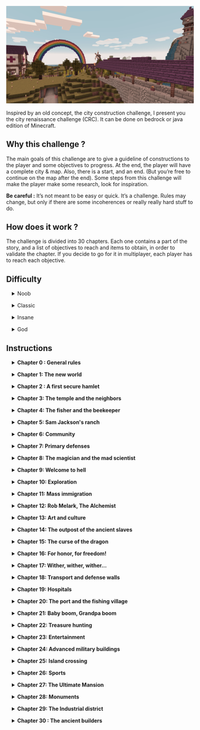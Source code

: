 ![header](headerimage.png?raw=true "Header")

Inspired by an old concept, the city construction challenge, I present you the city renaissance challenge (CRC). It can be done on bedrock or java edition of Minecraft.

## Why this challenge ?
  The main goals of this challenge are to give a guideline of constructions to the player and some objectives to progress. At the end, the player will have a complete city & map.
  Also, there is a start, and an end. (But you’re free to continue on the map after the end). Some steps from this challenge will make the player make some research, look for inspiration. 

  **Be careful :** It’s not meant to be easy or quick. It’s a challenge. Rules may change, but only if there are some incoherences or really really hard stuff to do. 

## How does it work ?
The challenge is divided into 30 chapters. Each one contains a part of the story, and a list of objectives to reach and items to obtain, in order to validate the chapter. If you decide to go for it in multiplayer, each player has to reach each objective.

## Difficulty

<details style="cursor:pointer; margin:15px;">
  <summary>Noob</summary>

  <ul>
    <li><strong>Difficulty of the game :</strong> Normal or Easy </li>
    <li><strong>Automatic regeneration :</strong>Yes</li>
    <li><strong>Number of lives :</strong> Unlimited</li>
    <li><strong>Keep inventory :</strong> Yes</li>
  </ul>
</details>
<details style="cursor:pointer; margin:15px;">
  <summary>Classic</summary>
  
  <ul>
    <li><strong>Difficulty of the game :</strong> Normal or Hard</li>
    <li><strong>Automatic regeneration :</strong>Yes</li>
    <li><strong>Number of lives :</strong> Unlimited</li>
    <li><strong>Keep inventory :</strong> No</li>
  </ul>
</details>
<details style="cursor:pointer; margin:15px;">
  <summary>Insane</summary>
  
  <ul>
    <li><strong>Difficulty of the game: </strong> Hard</li>
    <li><strong>Automatic regeneration: </strong> No</li>
    <li><strong>Number of lives: </strong> 10</li>
    <li><strong>Keep inventory: </strong> No</li>
    <li><strong>Additional rule: </strong> If you die, you can’t reuse your stuff</li>
  </ul>
</details>
<details style="cursor:pointer; margin:15px;">
  <summary>God</summary>
  
  <strong>Play on hardcore</strong>
</details>

## Instructions

<details style="cursor:pointer; margin:15px;">
  <summary><strong>Chapter 0 : General rules</strong></summary>
  <br/>
  <ul>  
    <li> Each building has to be linked to a main road / bridge (Even if it’s not said in each chapter, don’t forget to link previous chapter builds with new ones)</li>
    <li> Mines must be 3x3 area at least. You have to add a support each 12 blocs of the main gallery </li>
    <li> Don’t use cheats…</li>
    <li> Each building may have a sign with a name for the building. It should be easy for any visitor to know what a building purpose is.</li>
    <li> If you put chests or barrels in a building, let a little something inside.</li>
    <li> The inside of EVERY building must be decorated</li>
    <li> A bonus would be to create a book or a building to history dates of the chapters validations</li>
    <li> If you find structures (villages, dungeons…) you can loot (or fishing treasures), but if you have in your chapter any restriction about one of the loot (Like a tool), you can’t use it. Exception : Bucket, shears, fishing rods</li>
    <li> If you find and want to make a farm in a dungeon, you have to create an access from the surface, a building and a road to it.</li>
    <li> You absolutely can build any type of farm, automatic farm, as far as you respect the restriction about the stuff</li>
    <li> You can build following the style you want, but respect the restriction about the stuff</li>
    <li> You may use the stuff in your treasure chests, but keep in mind that to validate a chapter, you have to have the requested amount of each item at the end of the chapter.</li>
    <li> Take your time on each chapter, the goal isn’t to reach the next one fast, but to build nice things. Take time to make some terraforming, to gather resources…</li>
    <li> If you want to make the challenge on the same seed that I did : -904484070915446515 on java edition. </li>
    <li> You are allowed to sleep only in beds from your houses. You can build yourself as much houses as you wish.</li>
    <li> You can’t go to over dimensions until it’s said in the story and the objectives.</li>
    <li> You can’t create an afk fishing farm, that’ll ruin the challenge.</li>
  </ul>
</details>

<details style="cursor:pointer; margin:15px;">
    <summary><strong>Chapter 1: The new world</strong></summary>

    <br />
    <blockquote>
        A thousand years ago, following the massive invasion of creepers, the creation of a hundred withers and the invocation of several dragons, the surviving builders from this world have decided to use cryopreservation to keep them safe
        for a millenium. They did this because of the fact that they had absolutely no plans for a building to conduct such a battle, despite the warnings of the population. You were still in training to be a builder, but you witnessed the
        last battle of this time, lost by humans to monsters.
        <br />
        <br />
        <em>You wake up.</em>
        <br />
        <br />
        Your eyes are wide open, you see nature, water, animals. The area looks calm, but you know you are not completely safe. Now that you’re here, you know that you have a very special mission. The reconstruction of the city. You don’t
        want to reproduce the error of the other ancient builders. But no city was made in one day. You are alone, and not equipped. You will have to start somewhere …
    </blockquote>

    <h3>Objectives</h3>

    <ul>
        <li>Start by making some wooden tools and a weapon.</li>
        <li>Create a base camp, made up of one or more huts, a campfire and a small field of wheat to provide for you needs (You’d better settle near a river)</li>
        <li>Create some enclosures for the animals, find at least 2 cows and 2 sheeps.</li>
        <li>Don’t forget to put a sign somewhere to name this camp. It may become a place to come for tourists in the future !</li>
        <li>Make a fishing rod and a full leather armor</li>
        <li>Have at least 15 levels of experience</li>
        <li>
            Treasure chests must contains:
            <ul>
                <li>3 strings / 4 bones / 12 rotten flesh / 3 gunpowder</li>
                <li>12 breads / 24 cooked fish</li>
                <li>32 logs of any wood</li>
                <li>64 blocks of cobblestone</li>
                <li>32 coals</li>
                <li>64 torches</li>
                <li>64 blocks of dirt</li>
            </ul>
        </li>
        <li><strong>Quest:</strong> Fish until you get a saddle or kill a wandering trader to have 2 leads</li>
        <li><strong>You can use only wooden tools.</strong> </li>
        <li><strong>You can’t use furnaces / smokers / Blast furnaces</strong> </li>
        <li><strong>You can’t replant trees</strong> </li>
        <li><strong>You have to play with a render distance of 4 (To simulate your eyes strain after the cryopreservation).</strong> </li>
    </ul>
</details>

<details style="cursor:pointer; margin:15px;">
    <summary><strong>Chapter 2 : A first secure hamlet</strong></summary>

    <br />
    <blockquote>
        You are now well settled in your camp.Your first few nights were a bit difficult though, as it is not very secure. It is time to think about building a bigger and more comfortable house, making you feel safer. You go to the
        surrounding area to find a place that would suit, when you see in the distance, a group of several settlers. It looks like there are 4, but maybe there are more of them. They come on a cart with horses.
        <br /><br />
        You ask them what happened after the battle 1000 years ago. Obviously, these people weren't there, but the story has spread from generation to generation since. The few survivors of this world are those who have managed to hide in
        caves, in reinforced constructions. No one really knows how many survived. According to rumors, the monsters are scattered all over the world.
        <br /><br />
        After this discussion and after discovering that you are part of the ancient people, they decide to settle in this area with you, and you have the task of creating the first hamlet of the new city.
    </blockquote>

    <h3>Objectives</h3>

    <ul>
        <li>You can now use regular render distance</li>
        <li>Make a furnace and a smoker, you can now use them</li>
        <li>Make stone tools and a sword. Create a bow.</li>
        <li>Build at least 4 houses (minimum 5 by 5). Each one should have a bed to sleep, a working station and decorations. Add a little garden on all of them.</li>
        <li>Build your own house, with at least 3 rooms. A bedroom, a storage room and a life room. A garden is also mandatory to validate your house. <strong>NB:</strong> You can put your first house in the Hamlet, or not, you decide.</li>
        <li>
            As the settlers came with a cart and two horses, you need to build the cart near the Hamlet. Then, build a small stable for the two horses. Find two horses using the leads or the saddle from the previous chapter to get them in.
        </li>
        <li>Add a well, near the hamlet, to provide water to them.</li>
        <li>You need at least 10 cows and 10 sheeps at the end of the chapter</li>
        <li>Have a full leather armor</li>
        <li>Have at least 20 levels of experience</li>
        <li>
            Treasure chests must contains:
            <ul>
                <li>12 strings / 12 bones / 24 rotten flesh / 10 gunpowder</li>
                <li>24 breads / 32 cooked fish</li>
                <li>64 logs of any wood / 64 coals / 2 stacks of cobblestone / 1 stack of glass</li>
            </ul>
        </li>

        <li><strong>Quest:</strong> Fish until you get a tripwire hook and use it as a decoration</li>
        <li><strong>You can use only stone tools. You can cook and use iron except for tools and weapons</strong> </li>
        <li><strong>You can’t replant trees</strong> </li>
    </ul>
</details>

<details style="cursor:pointer; margin:15px;">
    <summary><strong>Chapter 3: The temple and the neighbors</strong></summary>

    <br />
    <blockquote>
        After the installation, your new inhabitants let other people met on their way knowing that they had finally found a place to settle in, thanks to the return of a builder from the old days. This is how 4 new residents are about to
        arrive. You have a choice, enlarge the existing hamlet, or create their own hamlet. Whatever is your choice, you know they will need access to water and food.
        <br /><br />
        When they arrive, you also question them about the situation of the current world from their point of view. According to them, no similar attack has taken place in 1000 years. However, sometimes camps are completely destroyed
        without anyone having an explanation. They also explain to you that an old-time prison was spared and that the survivors of this prison, after escaping, created different tribes which are scattered all over the world.
        <br /><br />
        On the other hand, these new inhabitants would like sugar. They haven't had a chance to have it for 10 years, and you directly thought you could provide them some. Now that you and the new inhabitants have settled in, you realize
        that it becomes necessary to think about creating a temple, or a place of worship, in order to maintain the morale and the beliefs of the population. You also want to have a place to be able to see more far away.
    </blockquote>

    <h3>Objectives</h3>

    <ul>
        <li>
            Build 4 new houses with a minimum dimension of 5x5 blocks, all connected to the main road and especially to the other houses. If you decide to create a new hamlet, add a well. One of them wants to have a dog in their garden.
        </li>
        <li>A place of worship / temple for your population, with a minimum dimension of 7 x 13 blocks. It must be at least fifty blocks away from any house.</li>
        <li>Build a greenhouse of the size of your choice to plant sugar cane.</li>
        <li>Create an extension on your house in order to add a workstation room with all the workstations.</li>
        <li>Build a simple outpost somewhere.</li>
        <li>Have a full colored leather armor</li>
        <li>Have at least 25 levels of experience</li>
        <li>
            Treasure chests must contains:
            <ul>
                <li>24 strings / 24 bones / 32 rotten flesh / 24 gunpowder / 1 ender pearl</li>
                <li>16 cooked mutton / 16 cooked beef / 24 ink sacs</li>
                <li>64 logs of two types of wood / 128 coals / 6 stacks of cobblestone / 2 stack of glass / 1 stack of brick / 1 stack of concrete of any color / 32 irons ingots</li>
                <li>4 stack of sugarcane / 1 stack of sugar / 32 apples</li>
            </ul>
        </li>

        <li><strong>Quest:</strong> Fish a name tag (If you find it elsewhere it’s ok, but won’t fit the story).</li>
        <li><strong>You can use only stone tools. You can cook and use iron except for tools and weapons</strong></li>
        <li><strong>You can’t replant trees</strong></li>
    </ul>
</details>

<details style="cursor:pointer; margin:15px;">
    <summary><strong>Chapter 4: The fisher and the beekeeper</strong></summary>

    <br />
    <blockquote>
        Your exploits as a fisherman have been heard, the fishing of this name tag has attracted two new inhabitants. One is a fisherman named Elliot Patterson. The other one is a beekeeper named Lola Beem. Both of them want to settle in
        your village. You decide to find a location that would suit Elliot, close to a river or a lake, and make some plan for a beekeeping house for Lola.
        <br /><br />
        However, these new arrivals make you worried. If these nice people could have heard of your exploits, perhaps one of these malicious tribes of which the previous settlers have spoken to you, could come at any time ... It may be time
        to equip yourself accordingly.
        <br /><br />
        The growing population also leads you to think that we will have to think bigger in terms of agricultural production and construction. You will also start to need technology, different raw materials. It's time to go mine ...
    </blockquote>

    <h3>Objectives</h3>

    <ul>
        <li>Create an L-shaped house for the fisherman near a river or lake. Don't forget to create a small dock and provide him with a boat in the water so that he can go fishing.</li>
        <li>Create a beekeeping building and bring bees in it. Then, build a house for Lola the beekeeper.</li>
        <li>Place your colored leather armor in 4 item frames, in your home. Then, switch to a full iron armor</li>
        <li>
            Create a mine that goes to layer 11, either in a mountain or from a building. On the surface, a minecart reception station, and a storage area. The way down to the mine must consist of at least a staircase and rails allowing a
            minecart to bring back stuff from the mine.
        </li>
        <li>Create a second simple outpost, at least 100 blocks away from the other one.</li>
        <li>Have at least 20 cows, 20 sheep, 20 chickens</li>
        <li>Having adopted and named a dog with the name tag from the previous chapter.</li>
        <li>
            Treasure chests must contains:
            <ul>
                <li>32 strings / 32 bones / 32 gunpowder / 4 ender pearls</li>
                <li>2 stacks of logs from two types of wood / 12 stacks of cobblestone / 2 stack of brick / 2 stack of concrete of any color / 1 diamond</li>
                <li>128 irons ingots / 32 gold ingot, 2 redstone stacks</li>
                <li>At least 6 bees, 16 honey bottles / 6 honey blocks / 16 honeycombs / 16 beehives / 4 honeycomb blocks</li>
                <li>64 raw fish</li>
                <li>12 hay bales</li>
            </ul>
        </li>
        <li><strong>Quest:</strong> Find pumpkins or pumpkins seeds.</li>
        <li><strong>Iron tools only. If you find diamonds, you can mine them, but not use them.</strong></li>
        <li><strong>You can’t replant trees</strong></li>
    </ul>
</details>

<details style="cursor:pointer; margin:15px;">
    <summary><strong>Chapter 5: Sam Jackson's ranch</strong></summary>

    <br />
    <blockquote>
        After so much effort, you are a little richer! It really feels good! Going up from the mines, while you are sorting your stuff, you see in the distance a cart coming towards your village. This is Sam Jackson, an isolated farmer, having heard of this emerging city, and the return of a builder from the old days. At first, he seems a little aggressive towards you. He asks you what made you come back after 1000 years, and you explain to him that it is not your choice, that all you want is to build a new world. 
        <br /><br />
        Sam seems to calm down, he explains to you that since the departure of the builders and their knowledge, the world has not really experienced expansion and a secure area against monsters. You then tell him your version of the last battle, and what you learned and are ready to do today to protect everyone. You also explain to him that you would never have left, leaving other people behind, but that you had
        been forced. He explains that he is part of a farming family, and that they would like to settle in your village, on a ranch. That way, they can offer various products to the community. 
        <br /><br />
        He seems honest, you decide to help him build this ranch.
    </blockquote>

    <h3>Objectives</h3>

    <ul>
        <li>Name your first diamond with an anvil and store it in a safe place.</li>
        <li>Make a diamond pickaxe</li>
        <li>A ranch at least 100 blocks away from the rest of the village, clotured (you decide the style of the fence). The ranch area should be at least 40 blocks by 25 blocks.</li>
        <li>
            It must contains :
            <ul>
                <li>Entry into the fence</li>
                <li>A barn, storage silos, the farmer's house with at least 2 bedrooms (for Sam, his wife and their children)</li>
                <li>You should have an easy way to breed cows, sheep and chickens on the ranch to ensure maximum loot is obtained.</li>
                <li>Around the ranch area, cultivated wheat lands, some scarecrows, a windmill</li>
                <li>The farmer's cart, near or inside the ranch area, and also the horse.</li>
                <li>He also wants two dogs in his ranch</li>
            </ul>
        </li>
        <li>
            Treasure chests must contains:
            <ul>
                <li>6 ender pearls</li>
                <li>4 obsidians</li>
                <li>3 stacks of logs from two types of wood / 3 stack of brick /</li>
                <li>4 stacks of irons ingots / 64 gold ingot, 3 redstone stacks / 12 diamonds</li>
                <li>32 hay bales / 32 cooked chickens / 32 feathers / 64 eggs</li>
            </ul>
        </li>
        <li><strong>Quest:</strong> Bring back 2 turtles to the village</li>
        <li><strong>Iron armor and tools only (except for the pickaxe that can be diamond).</strong></li>
        <li><strong>You can’t replant trees</strong></li>
    </ul>
</details>

<details style="cursor:pointer; margin:15px;">
    <summary><strong>Chapter 6: Community</strong></summary>

    <br />
    <blockquote>
        Now that Sam Jackson and his family are settled, you look at the population of your village. You realize that it’s growing fast. Already more than 10 inhabitants have joined your adventure. Moreover (news spreads quickly), new
        settlers have sent you a message, asking you to create 2 new luxury homes for them. You realize that you have proclaimed yourself the village leader. There is no way for you to build a community of this kind, where leaders are
        auto-proclaimed. This was the case when the old builders were leading the world, but it was not a good thing. 
        <br /><br />
        In addition, the village needs to have a way to vote for the integration of new settlers, because the decision cannot be
        left to you alone. It becomes necessary to create some buildings and services for your village. 
        <br /><br />
        Also, looking at all the projects that are coming, you think it is time for you to upgrade your tools one more time !
    </blockquote>

    <h3>Objectives</h3>

    <ul>
        <li>Create two luxury houses, with a minimum size of 15 x 11 (You choose the final shape of the house)</li>
        <li>Build multiple community buildings that will create the town center:</li>
        <li>A town hall, with a mayor's office, a voting area and a room to display a wall with the map of your complete city. Think big for this wall because it will need to fit all your village maps at the end</li>
        <li>A tavern that should contain a bar and some tables and chairs. You can also add a jukebox for the ambience.</li>
        <li>A bank with a strongbox.</li>
        <li>A structure of your choice (for example a marketplace)</li>
        <li>A fountain</li>
        <li>Create a place to have turtles. Maybe a green park, a closed pond.</li>
        <li>
            Treasure chests must contains:
            <ul>
                <li>8 ender pearls / 64 gunpowders</li>
                <li>4 stacks of logs from two types of wood</li>
                <li>32 iron blocks / 12 gold blocks, 4 redstone stacks / 16 diamonds</li>
                <li>A full diamond tool and a sword, in your chest (In addition to those you have on yourself)</li>
                <li>64 hay bales / 64 cooked chickens / 64 feathers / 16 cakes / 64 Steak</li>
                <li>12 obsidians</li>
            </ul>
        </li>
        <li><strong>Quest:</strong> Kill a phantom and get a membrane</li>
        <li><strong>Iron armor and tools only (except for the pickaxe that can be diamond).</strong></li>
        <li><strong>Enchantments level 1 maximum</strong></li>
        <li><strong>You can’t replant trees</strong></li>
    </ul>
</details>

<details style="cursor:pointer; margin:15px;">
    <summary><strong>Chapter 7: Primary defenses</strong></summary>

    <br />
    <blockquote>
        The town hall and its polling station are now built. You have decided not to run for mayor. Sam Jackson is elected mayor of the city. However, he appoints you as head of the armies and architect of the city.  
        <br /><br />
        The village has grown
        up. So large that he certainly begins to get jealous among primitive tribes and other malicious tribes. The population and the mayor inform you of their concerns about their safety in case of potential enemy invasions. You need to
        create some defenses. 
        <br /><br />
         Luckily, a few new settlers arrive. It is a man and two womens rather robust. They would make good military recruits. However, the man tells you that he’s a woodcutter, not an army guy while the two girls seem
        to agree to be in the army. After consulting the new mayor, you decide to take on this new challenge, without forgetting also to plan the construction of new houses for these new people.
    </blockquote>

    <h3>Objectives</h3>

    <ul>
        <li>Equip yourself with a shield tinted with a pillager banner</li>
        <li>Build 3 new houses for the new settlers. You need to make at least two of them with two floors.</li>
        <li>Build two watchtowers, with a dimension of at least 3 by 3, with the flag of your choice on top of each tower. Be careful, the color pattern of the flag is important because it will be your city flag / colors.</li>
        <li>A forest hut, a controlled and optimized forest for wood harvesting, at least 50 block away from any other building</li>
        <li>A forge in the town center</li>
        <li>A tinted shield shop that send at least 3 types of shields</li>
        <li>A military camp with some tents and a control post. You should also add some armor stands for training.</li>
        <li>
            Treasure chests must contains:
            <ul>
                <li>8 stacks of logs from two types of wood</li>
                <li>64 iron blocks / 18 gold blocks, 5 redstone stacks / 24 diamonds / 32 lapis lazuli</li>
                <li>A full diamond tool and a sword, in your chest (In addition to those you have on yourself)</li>
                <li>64 hay bales / 64 cooked chickens / 64 feathers / 16 cakes / 64 Steak</li>
                <li>24 obsidians</li>
            </ul>
        </li>
        <li><strong>Quest:</strong> Get a nautilus shell</li>
        <li><strong>Iron armor and tools only (except for the pickaxe that can be diamond).</strong></li>
        <li><strong>Enchantments level 1 maximum</strong></li>
    </ul>
</details>

<details style="cursor:pointer; margin:15px;">
    <summary><strong>Chapter 8: The magician and the mad scientist</strong></summary>

    <br />
    <blockquote>
        After a few days of tranquility in your village, while you are resting in your house, you hear a huge explosion in the distance. Then a second. Looking out the window, you see the residents panicking, not knowing what's going on.
        You wear your best armor and decide to go see what is happening. 
        <br /><br />
         When you get there, you come face to face with two strange people. A man and a woman. One claims to be the supreme mage named Liv Jones, the other claims to be a
        scientist and his name is John Yumi. You’re still pissed off by the fear the noise has caused and ask them to explain it.  
        <br /><br />
        It appears that the explosion was a side effect of a half-magic half-scientific technology intended to find
        the village, in order to settle there. Obviously each blames the other for the explosions. But, they seem honest and you become to like them.  
        <br /><br />
        After a general vote of the villagers, you decide to trust them and help them settle.
    </blockquote>

    <h3>Objectives</h3>

    <ul>
        <li>Create a wizard tower, with at least 2 pieces.</li>
        <li>Find the nearest snowy mountain and build the magic academy there, which must include at least</li>
        <li>1 room for dueling training</li>
        <li>1 hall</li>
        <li>1 classroom</li>
        <li>Create an enchantment table that can enchant maximum level, The enchantment table must be modular to be able to enchant different levels, as you are limited to level 1 for now.</li>
        <li>Enchant your stuff to level 1 only.</li>
        <li>Create the laboratory for the scientist with at least a room for experimentation, a secured room in case he creates a monster.</li>
        <li>
            Treasure chests must contains:
            <ul>
                <li>100 iron blocks /16 gold blocks, 6 redstone stacks / 24 diamonds / 64 lapis lazuli</li>
                <li>A full enchanted diamond tools and a sword, in your chest (In addition to those you have on yourself)</li>
                <li>16 bookshelves</li>
                <li>10 golden apples</li>
                <li>36 obsidians</li>
            </ul>
        </li>
        <li><strong>Quest:</strong> Find an donkey, tame and name him</li>
        <li><strong>Iron armor and tools only (except for the pickaxe that can be diamond).</strong></li>
        <li><strong>Enchantments level 1 maximum</strong></li>
    </ul>
</details>

<details style="cursor:pointer; margin:15px;">
    <summary><strong>Chapter 9: Welcome to hell</strong></summary>

    <br />
    <blockquote>
        Newcomers settle. After her move in, The magician and you have a discussion at the tavern. Like you did with other settlers, you ask her for her version of the story. She says that according to her family’s legends, some magicians
        went to another dimension to escape the monsters in this world. They then came back to hide in caves on top of the mountains, where monsters come more rarely.  
        <br /><br />
        She tells you that the reason her and the scientist are staying is
        because they have heard you were different from the ancient builders. You seem to care about all the population and not just yourself.  
        <br /><br />
        When you ask here about the dimension, she gives you a book about hell. According to this ancient
        legend, it would be possible to create a door to go there, and certain objects being there seem to have a rather important value, as much for you, as for your inhabitants. In addition, it seems that an interesting mineral is found
        only in this dimension, it is called netherite. When you think of the many projects that await you, it seems interesting to find this new mineral, which will certainly help you improve your tools in the future.  
        <br /><br />
        It only takes a few
        minutes to decide… This is the next step on your journey !
    </blockquote>

    <h3>Objectives</h3>

    <ul>
        <li>You can switch your armor and tools to diamond.</li>
        <li>Create a building or room in an existing building to make your nether nether.</li>
        <li>
            Explore the nether:
            <ul>
                <li>Find a fortress</li>
                <li>Find at least 20 ancient debris in the nether</li>
                <li>Find all the nether biomes.</li>
                <li>32 nether warts, 1 soulsand stack, 12 blaze sticks, 3 ghast tears</li>
                <li>A lodestone</li>
                <li>Bring back at least 32 blocks of each nylium, and at least one stack of each new wood.</li>
            </ul>
        </li>
        <li>On your return to the normal world, create 3 enderchest, one in the town hall, one in your home and the third in the place of your choice.</li>
        <li>Create your hub at your portal, in nether. Choose a theme, and make sure you have a secure arrival area in the nether, which prevents piglins from crossing the portal.</li>
        <li>
            Treasure chests must contains:
            <ul>
                <li>9 diamond blocks / 64 gold blocks / 128 iron blocks / 48 obsidians</li>
                <li>6 turtle shells / 32 honey blocks</li>
            </ul>
        </li>
        <li>A full enchanted (level 2) diamond tools, sword, armor and bow, in your chest (In addition to those you have on yourself)</li>
        <li><strong>Quest:</strong> loot 3 or more wither skeleton heads</li>
        <li><strong>Enchantments level 2 maximum / Only diamond tools and armor</strong></li>
    </ul>
</details>

<details style="cursor:pointer; margin:15px;">
    <summary><strong>Chapter 10: Exploration</strong></summary>

    <br />
    <blockquote>
        You are back from hell, and after this morbid spectacle, you want to see the world of the living. You need air and landscapes.  
        <br /><br />
        You warn the inhabitants of the village that you are going on a vacation for a while. Some of them, after
        reading a few books on the resources of old times, put some requests back to you. You're looking through your chests, but you're unlikely to have all of their requests ... You may have to make some detours.  
        <br /><br />
        So you decide to prepare
        to go on a resource trip. It will be nice and refreshing for you. It would be better to write down your coordinates details so that you can easily locate yourself. A compass will also be useful.  
        <br /><br />
        This trip will certainly make you
        meet some new friends …
    </blockquote>

    <h3>Objectives</h3>

    <ul>
        <li>Put a lodestone in the town center and link a compass to the lodestone</li>
        <li>Have silk touch on a tool</li>
        <li>Name book and quill <em>“XYZ”</em>.</li>
        <li>Find the following list of biomes and put the coordinates in the book: Swamp, Jungle, Black Forest, Frozen Ocean, Mesa, Desert, Savannah (Bonus: Mushroom Island). Create a portal in each of this biomes</li>
        <li>
            Find at least one NPC village, a desert temple, an underwater monument, and a wreck. Note the coordinates in the XYZ book (Do not enter the underwater monument) Create a nether portal near the NPC and the underwater monument.
        </li>
        <li>Find an abandoned mineshaft and secure a spider spawner. Note his contact details in the XYZ book</li>
        <li>Bring back cactus, cocoa beans, slimes balls (64), acacia, jungle, black oak and spruce saplings, 12 brown and red mushrooms / mushroom blocks, 12 vines</li>
        <li>Two cats and two parrots</li>
        <li>Bring back a heart from the sea, melons, beetroots. Carrots and potatoes seeds.</li>
        <li>Update the different maps of the area located at the town hall.</li>
        <li>Create a house dedicated to the color green.</li>
        <li>
            Treasure chests must contains:
            <ul>
                <li>10 diamond blocks / 150 iron blocks / 64 obsidians</li>
                <li>24 golden apples / 128 steak / 128 cooked chicken / 128 feathers / 128 leathers.</li>
                <li>128 honey bottles / 64 honey blocks</li>
                <li>A full enchanted (level 2) diamond tools, sword, armor and bow, in your chest (In addition to those you have on yourself)</li>
            </ul>
        </li>
        <li><strong>Quest:</strong> Loot 8 more nautilus shells by killing drowned on your trip</li>
        <li><strong>Enchantments level 3 / Only diamond tools and armor</strong></li>
    </ul>
</details>

<details style="cursor:pointer; margin:15px;">
    <summary><strong>Chapter 11: Mass immigration</strong></summary>

    <br />
    <blockquote>
        You are back in your village, with your new treasures. You decide to make some sorting in your chests, when you see a group of settlers in the distance. These are the different people you met and invited on your trip. Each one of
        them has to meet the city council before he is accepted. 
        <br /><br />
        Seeing all these new residents, you feel full of motivation to welcome them as it should. They will need homes, and workplaces. And so much the better, because your population
        has needs! As you see, you will certainly need to expand the town center, create some more houses and have some more work and farm builds.  
        <br /><br />
        Somehow, in your happiness, there is a little bit of fear. You start to like all these
        people. You had some good times with Sam, Liv, Jack, Elliot, Lola.. What if something wrong happens ?
    </blockquote>

    <h3>Objectives</h3>

    <ul>
        <li>Have a level 4 enchantment on each piece of your armor, weapons and tools.</li>
        <li>Have a room, a building or a cave or (whatever you like) to organize your stuff.</li>
        <li>
            Create 9 new houses with:
            <ul>
                <li>At least one new hamlet</li>
                <li>At least 2 slightly more isolated houses (30 blocks from any other houses)</li>
                <li>A building for the shepherd and one or more pens with at least 5 sheep of each color (80 sheeps minimum)</li>
            </ul>
        </li>
        <li>Two more watchtowers, with the flag on top</li>
        <li>A clothing store with at least 4 collections of clothing to display</li>
        <li>A greenhouse for pumpkins and melons or one for each, an automatic harvesting system is a bonus for you</li>
        <li>
            A building / working greenhouse for each :
            <ul>
                <li>Cocoa beans</li>
                <li>Vines</li>
                <li>Cactus</li>
                <li>Carrots / Potatoes / Beetroots.</li>
            </ul>
        </li>
        <li>A pet shop, but animals in there need to be happy, not locked in cells.</li>
        <li>
            Treasure chests must contains:
            <ul>
                <li>12 diamond blocks / 164 iron blocks / 64 obsidians / 80 gold blocks / 4 stacks of coal blocks</li>
                <li>2 stack of books, 6 stack of steaks, 2 editable books, 128 hay bales, 3 carrot stacks, 3 potato stacks, 1 beet stack, 1 cactus stack, 1 vines stack, 1 pumpkin stack and 2 melons slice stack.</li>
                <li>A chest with a stack of each dye and at least one stack of wool of each color.</li>
            </ul>
        </li>
        <li><strong>Quest:</strong> Have an outdoor aquarium with a named squid in it</li>
        <li><strong>Only diamond tools and armor</strong></li>
    </ul>
</details>

<details style="cursor:pointer; margin:15px;">
    <summary><strong>Chapter 12: Rob Melark, The Alchemist</strong></summary>

    <br />
    <blockquote>
        When you went to the nether, an energy escaped, leaving those who can detect it, a sure clue about your village location. This begins to worry you, especially since you later receive a messenger from distant lands. He gives you a
        letter, written in strange signs, that you are unable to read. The recent arrival of the scientist is a gift because he is able to decipher it.  
        <br /><br />
        <em>It is a declaration of war.</em> 
        <br /><br />
        The Apasok tribe wants to take possession of your village.
        You turn to the messenger, who is panicking. He explains that his name is Rob Melark, that he is a simple servant in this tribe, and that all that he wants is a peaceful life and that he only dreams of becoming an alchemist. He’s
        not part of the tribe, he’s actually a slave there.  
        <br /><br />
        He explains that the whole tribe is not bad, and that a servant revolt is more than possible. He offers to convince the servants to rebel, but submits the request to become an
        alchemist for the city.  
        <br /><br />
        You are perplexed, how to trust this messenger? But looking around, you realize that you have managed to see honesty among the locals, and that guy inspires trust in you. You decide to help him realize his
        dream, and hope that it will make you valuable allies in the future.
    </blockquote>

    <h3>Objectives</h3>

    <ul>
        <li>Create a house for the alchemyst. You can add this house to any existing hamlet.</li>
        <li>Create an alchemy laboratory with at least a potions brewing room with 2 brewing stands and a storage room for the different potions (1 chest per potion)</li>
        <li>Go back to the nether and optimize the use of a blaze spawner to facilitate the loot of blaze rods.</li>
        <li>Create a building for the mycologist, inside, so that you can farm brown and red mushrooms</li>
        <li>Create a botanical greenhouse, in order to farm nether wart</li>
        <li>Create a mushroom parc</li>
        <li>
            Treasure chests must contains:
            <ul>
                <li>12 diamond blocks / 164 iron blocks / 64 obsidians / 80 gold blocks / 4 stacks of coal blocks</li>
                <li>2 stack of books, 6 stack of steaks, 2 editable books, 128 hay bales, 3 carrot stacks, 3 potato stacks, 1 beet stack, 1 cactus stack, 1 vines stack, 1 pumpkin stack and 2 melons slice stack.</li>
                <li>A chest with a stack of each dye and at least one stack of wool of each color.</li>
            </ul>
        </li>
        <li><strong>Quest:</strong> Have 6 of each potions</li>
        <li><strong>Only diamond tools and armor</strong></li>
    </ul>
</details>

<details style="cursor:pointer; margin:15px;">
    <summary><strong>Chapter 13: Art and culture</strong></summary>

    <br />
    <blockquote>
        Your village is able to detect potential invaders through watchtowers. You also have enough to equip your inhabitants in case of an attack. You have potions and farms to fulfill the needs of everyone. Somehow, you forgot to create a
        general store for basic needs. You’ll do it, for sure. 
        <br /><br />
        As you celebrate this glorious list of accomplished tasks at the tavern with Liv, Lola and Elliot, one of them whispers to you that the community would like to have access to
        art and culture. They never heard music! And unfortunately, currently do not have access to culture because no book is available.  
        <br /><br />
        After having discussed it with the mayor and concerned about the well-being and the good education of
        your peers, you decide to embark on a new series of constructions.  
        <br /><br />
        Meanwhile, as promised, Rob is packing up some of his stuff in order to go back to his tribe. The strategy is to say to the Apasok tribe that there wasn't a village
        here. Then, he’ll convince slaves to rebel and join your village.
    </blockquote>

    <h3>Objectives</h3>

    <ul>
        <li>Build a library, minimum 21 x 15. A sorting system for enchanted books is a bonus. Add also an enchanting table anywhere in the library. It should be at least 30 blocks away from any other build.</li>
        <li>Build a music disk creation farm with a creeper and a skeleton</li>
        <li>Then, build music store to sell music CDs to locals</li>
        <li>Integrate in the village a small musical jingle, which is played either following a manual release (pressure plate, button), or regularly (every 10 minutes for example)</li>
        <li>Build a theater, minimum 21 x 15. Must be made up of a reception area to buy tickets, an area for the public and a stage. An entry from the artists and behind the scenes is a plus.</li>
        <li>Build a general store near the town center. Sell in it what you desire, but at least 5 different items.</li>
        <li>
            Treasure chests must contains:
            <ul>
                <li>14 diamond blocks / 200 iron blocks / 6 stacks of coal blocks / 6 stacks of redstone block / 3 stacks of lapis lazuli blocks / 20 netherite ingots</li>
                <li>A chest with a stack of each colored terracotta / A stack of each colored concrete / A stack of each colored glass</li>
                <li>6 stacks of quartz blocs / 2 stacks of mossy stone bricks</li>
                <li>64 pumpkin pies / 12 stacks of carrots, potatoes, beetroots. 3 stack of hay bales.</li>
            </ul>
        </li>
        <li><strong>Quest:</strong> Collect all music disks except the nether one</li>
        <li><strong>Only diamond tools and armor</strong></li>
    </ul>
</details>

<details style="cursor:pointer; margin:15px;">
    <summary><strong>Chapter 14: The outpost of the ancient slaves</strong></summary>

    <br />
    <blockquote>
        After an absence of a week, you see, in the distance, your new friend Rob, followed by a dozen people, and a huge white creature. Rob informs you that they are the old servants of the enemy tribe who decided to join you. The
        creature is called an iron golem. You’ve heard of it in the past, but it’s the first time you see one.  
        <br /><br />
        You get to know this group of people. They tell you that they have been enslaved for centuries by the Apasok tribe, in a large
        mansion. The Apasok tribe is one of the tribes created after the great battle 1000 years ago, from prison escapees.  
        <br /><br />
        Their proposal is simple, they would like to settle in an extension of your village, a sort of fortified outpost.
        They are ready for war if it comes. They need to train though. One of your soldiers is going to teach them how to fight.  
        <br /><br />
        And you, on your side, are ready to build for them.
    </blockquote>

    <h3>Objectives</h3>

    <ul>
        <li>Build a secured and fortified village-outpost for new residents. Must be away at least from 100 blocks of your village, but linked with a path/road.</li>
        <li>The walls must be 3 blocks thick and at least 5 blocks high</li>
        <li>The village must contain two iron golems</li>
        <li>It must be inhabited by NPC villagers. You may need to breed a villager or bring back enough villagers. Find a way to easily assign their job to them.</li>
        <li>You must have “at least” one villager from each possible job, so about fifteen villagers. This village will be the trading place with the villagers. You’re free to optimize the trades like you want.</li>
        <li>A house for 2 villagers, with two beds</li>
        <li>One building per profession</li>
        <li>It is time to build an iron farm. Your mining abilities won’t be enough for the growing population in your village (Attention, if you don’t plan to decorate it with a building around, it must be done underground</li>
        <li>Build 2 new watchtowers with their flag on top</li>
        <li>
            Treasure chests must contains:
            <ul>
                <li>15 diamond blocks / 240 iron blocks / 8 stacks of coal blocks / 9 emeralds blocks</li>
                <li>15 Arrows of Slowness, 15 Arrows of Harming, 15 Arrows of Weakness</li>
                <li>5 nametags</li>
                <li>20 ender pearls / 10 blaze rods / 5 ghast tears / 200 gunpowders</li>
            </ul>
        </li>
        <li><strong>Quest:</strong> At least one villager per profession has to be level max</li>
        <li><strong>Only diamond tools and armor</strong></li>
    </ul>
</details>

<details style="cursor:pointer; margin:15px;">
    <summary><strong>Chapter 15: The curse of the dragon</strong></summary>

    <br />
    <blockquote>
        Now that you have a war outpost to stop the potential arrival of your enemies in your town, you think about preparing a little bit better for the war, and have something to enchant the weapons and armor of your troops.  
        <br /><br />
        The only way
        to enchant tools and armors is to have these mysterious experience points. Liv, the magician, tells you that the greatest source of experience is a mysterious dragon, living in a dimension called the End. To access it, you must find
        an old stronghold using strange modified pearls. You are jokingly wondering how dimension Liv will make you visit, but you start looking for this stronghold, as soon as she leaves.  
        <br /><br />
        When you arrive in the stronghold, you search this
        old portal and finally find it. Some little creatures keep annoying you, but you manage to place the eyes on the portal, and activate it. Let the battle begin…
    </blockquote>

    <h3>Objectives</h3>

    <ul>
        <li>Prepare for the fight against the dragon (potions, golden apples, armor, ender eyes ..) and find the stronghold</li>
        <li>Defeat the dragon (multiple times if desired or needed). Collect a stack of dragon breath.</li>
        <li>Create an enderman farm of the size of your choice. Maybe an XP farm or just a protected area to kill endermans. But it must contain a floor, walls, an enchantment area and chests.</li>
        <li>
            Visit the end islands, find at least
            <ul>
                <li>2 pairs of elytras,</li>
                <li>32 shulker,</li>
                <li>32 chorus,</li>
                <li>2 dragon heads.</li>
            </ul>
        </li>
        <li>Returning to your village, build a statue of victory</li>
        <li>Name “Dragon fight” all your armors and weapons and then put them in a chest</li>
        <li>Enchant at least 4 full set of iron armor (level 1) that you put on armor stands inside the war outpost</li>
        <li>
            Treasure chests must contains:
            <ul>
                <li>16 diamond blocks / 280 iron blocks / 10 coal blocks / 32 emeralds blocks</li>
                <li>128 ender pearls</li>
                <li>6 stacks of rockets</li>
            </ul>
        </li>
        <li><strong>Quest:</strong> Create a shulker box of each color, Name each shulker with a theme of your choice.</li>
        <li><strong>Diamond armor only</strong></li>
    </ul>
</details>

<details style="cursor:pointer; margin:15px;">
    <summary><strong>Chapter 16: For honor, for freedom!</strong></summary>

    <br />
    <blockquote>
        While you’re celebrating your victory against the dragon at the tavern with your friends, you hear the sound of a horn in the distance, followed by an explosion. Everyone is panicking, your inhabitants are running everywhere. You
        calm them down, order them to go back to their houses, and you go to the origin of the noise. No doubt, the outpost is under attack. You put on your best armor, take your potions, your golden apples and go to the battle. No question
        of leaving your friends alone, you worked too hard for that.  
        <br /><br />
        When you get there the battle takes place mainly in front of the outpost. Liv and Lola are there to help. It’s a real bloodbath. You look at your allies, a rage in their
        eyes makes you want to defend them even more. You’re able to feel the centuries of pain, of forced submission, which they are avenging. It's time to give this evil tribe what it deserves.  
        <br /><br />
        After long days of fight, you are finally
        victorious. But not happy. You lost some friends there. Lola is gone. The path, place of the battle, is slowly soaking up the blood of your friends and enemies. The spectacle is macabre.  
        <br /><br />
        However, you know that this was only the
        beginning, and you decide to end this war. You won’t let this happen again. You’re not like your ancestors. You won’t run away and let people die. You ask a cartographer to give you the coordinates of the manor of the Apasok tribe,
        and go, in order to avenge your missing friends...  
        <br /><br />
        Coming back to the village, a rainbow lights up the sky, perhaps a sign of renewal?
    </blockquote>

    <h3>Objectives</h3>

    <ul>
        <li>Update your tools, armor and sword to netherite</li>
        <li>Start and win a raid at your fortified outpost.</li>
        <li>
            Once the raid is over, build the path of the battle on the front of the outpost. The theme of this place is to represent the after battle moment violence. It should show holes in the path, from explosions and show how nature is
            soaking the blood.
        </li>
        <li>Build a statue commemorating this battle.</li>
        <li>Level up the cartographers so that at least one gives you a map of the location of a manor in the woods.</li>
        <li>Go attack the manor, once finished, detonate it with tnt.</li>
        <li>Find a pillager outpost, and make it explode too.</li>
        <li>Coming back to the village, build somewhere, a rainbow</li>
        <li>
            Treasure chests must contains:
            <ul>
                <li>A full netherite armor / tools and sword (In addition to those you have on yourself)</li>
                <li>Collect at least 5 totems of undying.</li>
            </ul>
        </li>
        <li><strong>Quest:</strong> Create a raid somewhere else to trap a Ravager and name him, then bring it back to your village somewhere safe.</li>
    </ul>
</details>

<details style="cursor:pointer; margin:15px;">
    <summary><strong>Chapter 17: Wither, wither, wither...</strong></summary>

    <br />
    <blockquote>
        It's been a few weeks since the battle. Since then, your village has remained silent. You feel guilty because it was your role to protect your people. Even though everyone continues to thank you and show you everything you've
        already done for them, you still persist in the thought that you could have done more. You’re talking about it around a beetroot soup at the tavern, with Rob Melark, Liv Jones and Sam Jackson. You ask, if they don't have another
        dimension to show you around with a magic item to recover to protect your population. They collaborate, and remember another legend, the Withers. Not a complete army like 1000 years ago, but one at a time. According to ancient
        writings, withers are evil and very powerful creatures that contain a star that can be used to create a protection zone. Interesting…  
        <br /><br />
        In the meantime, a group of locals have come together to submit a few requests to you, probably
        with the aim of changing your mind and showing you that they are there for you. They would like a little more decoration, and a restaurant in addition to the tavern, in the village.
    </blockquote>

    <h3>Objectives</h3>

    <ul>
        <li>Prepare yourself for the Wither battle and invoke it. Be careful, you have to make, at least the first wither, in the overworld and at the surface.</li>
        <li>Once you’ve beaten your first wither, name your armor and weapon “Wither fight” and put them away in a chest. Use new stuff from your chests.</li>
        <li>Create a beacon with regeneration on it. (Bonus : Create a second beacon that you’ll carry with you with haste)</li>
        <li>Build a Restaurant in the city center. It should contain at least a kitchen and a main room for people to eat.</li>
        <li>Add details in your town like benches, custom trees, water, fences, road names, flower parks, wells…</li>
        <li>Add a little lake with colored corals in it. There should be some path around it, and you may put a conduit at the center of the lake.</li>
        <li>Go to Lola’s house to clean her stuff. Close the access. Put flowers near her house.</li>
        <li>Create a slime farm and a build on top of the slime farm, at the surface in the village. You’ll certainly need to search for a slime chunk according to the place you want the building to be.</li>
        <li>Create a gold farm in the nether after accessing and breaking the roof.</li>
        <li>
            Treasure chests must contains:
            <ul>
                <li>32 diamond blocks / 320 iron blocks / 16 coal blocks / 64 emeralds blocks / 42 gold blocks</li>
                <li>64 slime blocks 128 honey blocks</li>
                <li>A full netherite armor / tools and sword (In addition to those you have on yourself)</li>
            </ul>
        </li>
        <li><strong>Quest:</strong> Trap a phantom and name it. Put it in a safe little building for now.</li>
    </ul>
</details>

<details style="cursor:pointer; margin:15px;">
    <summary><strong>Chapter 18: Transport and defense walls</strong></summary>

    <br />
    <blockquote>
        This beacon makes you feel better and makes you want to continue to organize the village. You look at the maps. It would be useful to add a few walls to surround and delimit certain areas. Mainly homes and the city center.  
        <br /><br />
        On the
        other hand, you realize that you still have no transportation system for your people. The mayor tells you it’s a good idea and gives you a list of places he would like to see connected to the city center (via a cart system for
        exemple).  
        <br /><br />
        You think back to all these landscapes that you have visited in the past. Perhaps it would be interesting to create a portal to these different areas, just to be able to return? It will also be an opportunity to find an
        old bastion in the nether. According to the story that Liv Jones told you, a special enchantment can be found there, or obtained through a special trade, and a unique music disk can also be found.
    </blockquote>

    <h3>Objectives</h3>

    <ul>
        <li>Create a Main transport station near the city center. It should contain an easy way to choose between multiple destinations. Also, it should provide information on the duration of the travel.</li>
        <li>
            Link the main transport station with some other station, using the transport system of your choice :
            <ul>
                <li>Fortified outpost</li>
                <li>Ranch</li>
                <li>Library</li>
                <li>Magic Academy</li>
            </ul>
        </li>
        <li>Build defensive walls that surround and demarcate certain areas of your village.</li>
        <li>Link your nether hub using roads to the different portals that you’ve created earlier. There must be a clean indication system.</li>
        <li>Find a bastion remnant in the nether</li>
        <li>Find the last music disk</li>
        <li>Obtain the soul speed enchantment</li>
        <li>
            Treasure chests must contains:
            <ul>
                <li>36 diamond blocks / 350 iron blocks / 20 coal blocks / 128 emeralds blocks / 64 gold blocks</li>
                <li>A full netherite armor / tools and sword (In addition to those you have on yourself)</li>
            </ul>
        </li>
        <li><strong>Quest:</strong> Build an elytra launching system somewhere in the city center.</li>
    </ul>
</details>

<details style="cursor:pointer; margin:15px;">
    <summary><strong>Chapter 19: Hospitals</strong></summary>

    <br />
    <blockquote>
        Now that your city is safe, another concern seems to be at the heart of the discussions. Some residents begin to be ill or injure themselves while working, and only basic medicine is provided. The mayor asks you to think about the
        creation of a general hospital.  
        <br /><br />
        You start to plan it. 
        <br /><br />
         Suddenly, you see a light coming from your makeshift camp. A bright light, and as quickly as it came, it disappears. You go there to understand what just happened, and discover a
        sleeping man. He carries a message : 
        <br /><br />
        

        <em>"We have started the process of de-cryogenisation, the ancient will wake up and join you".</em> 
        <br /><br />
        

        After a long night, your new guest wakes up. He seems to be completely confused, and his words are inconsistent. He starts screaming, crying and seems panicked. A potion made by Rob Melark is then administered to him and he falls
        asleep again, leaving you perplexed.  
        <br /><br />
        It seems that some elders are going to need an asylum so that they can rest, regain their sanity. Especially since some of the city's current residents are still in shock from the attack. You
        decide to add to your list of plans this asylum, which will be located not far from the hospital, to provide healthcare if necessary.
    </blockquote>

    <h3>Objectives</h3>

    <ul>
        <li>Create a new Hamlet, dedicated to the ancients that will come back. Start by making a first house.</li>
        <li>
            Build an hospital at least 60 blocks away from any other build with :
            <ul>
                <li>A hall</li>
                <li>Some rooms for the ills</li>
                <li>A surgery room</li>
            </ul>
        </li>
        <li>
            Build an asylum, near the hospital with :
            <ul>
                <li>Walls to avoid escapists</li>
                <li>Activity rooms like a little swimming pool</li>
                <li>Gardens</li>
                <li>Rest bedrooms</li>
            </ul>
        </li>
        <li>Create a large religious building like a cathedral, now that your population is growing.</li>
        <li>Create a regeneration beacon near the hospital and the asylum.</li>
        <li>Add some dispensers in the city with some splash potions.</li>
        <li>
            Treasure chests must contains:
            <ul>
                <li>36 diamond blocks / 380 iron blocks / 22 coal blocks / 150 emeralds blocks / 100 gold blocks</li>
            </ul>
        </li>
        <li><strong>Quest:</strong> Bring a Hoglin from the nether and name him</li>
    </ul>
</details>

<details style="cursor:pointer; margin:15px;">
    <summary><strong>Chapter 20: The port and the fishing village</strong></summary>

    <br />
    <blockquote>
        Since the construction of the hospital and the asylum, 3 new elders have arrived in the village. One of them left the asylum almost unharmed after a week. This is Ronnie Brown, he’s not a builder but a former fisherman. He tells you
        a bit more about the initial plan of the ancient builders. Their plan was to send the sacrifices back to the planet first, so as to see if life was possible. It’s for this reason that for now, there is a good chance that the
        returning ancient are in reality only former non-builder inhabitants of the planet, considered as sacrifices.  
        <br /><br />
        This is starting to make you doubt about your place in the builders strategy, were you a sacrifice too? It must be said
        that you were only an apprentice at the time. You need to take care of Ronnie before thinking about this.  
        <br /><br />
        He quickly became friends with Elliot Patterson. Together, they plan great things, and would like to industrialize their
        favorite activity: fishing.  
        <br /><br />
        They show you their project, a port, associated with a fishing village and a lighthouse. This port should make it possible to launch a global fishing activity and guarantee a supply of various maritime
        products for the whole city.  
        <br /><br />
        The idea suits you, especially since it will also provide an opportunity for additional work for the children of tomorrow and a place of tourism for future visitors.
    </blockquote>

    <h3>Objectives</h3>

    <ul>
        <li>Start by finding an ocean that isn’t too far from your village, if possible.</li>
        <li>Build a new Hamlet, that will be the fisher hamlet.</li>
        <li>Create a lighthouse on an island a little further in the ocean. If there is no small island, create one yourself.</li>
        <li>Build docks, with places for ships, birds, storage</li>
        <li>Build at least one ship in the ocean. The ship must have your flag on top of it</li>
        <li>Connect the port to your transportation system.</li>
        <li>Build a watchtower near the fishers hamlet.</li>
        <li>Back to your city, create a tourist office, with information about your different culture places, art, location to go..</li>
        <li>
            Treasure chests must contains:
            <ul>
                <li>38 diamond blocks / 400 iron blocks / 164 emeralds blocks / 128 gold blocks</li>
                <li>128 shroomlight</li>
            </ul>
        </li>
        <li><strong>Quest:</strong> Enchant a fishing rod with all the maximum enchantments</li>
    </ul>
</details>

<details style="cursor:pointer; margin:15px;">
    <summary><strong>Chapter 21: Baby boom, Grandpa boom</strong></summary>

    <br />
    <blockquote>
        Time passes in your city, life begins to prosper. An impressive wave of births is coming, and some residents are aging. Other settlers continue to arrive from time to time, and some of them stay, others rest in the asylum. A small
        portion of them fail to resist their old instincts, making them commit minor crimes.  
        <br /><br />
        Moreover, you’re thinking again about what Ronnie told you. If he’s right, that means that ancient builders will come, some day, with the same
        intention as 1000 years ago. That means they certainly will want to take control over the city. You tell the mayor about this, because you don’t want him to think you are like them.  
        <br /><br />
        It is your duty to provide all the services
        necessary to assume these new events. First, you think about education. There are different jobs available in your city. However, the village needs to have a place that teaches the basics of life to the youngest, before they make a
        choice. Then, we must allow the living to mourn their losses and the dead to rest in peace. Finally, it becomes important to create a justice system that will judge, assist or punish those who endanger life in society.
    </blockquote>

    <h3>Objectives</h3>

    <ul>
        <li>Start by building a cemetery. Don’t forget to create a tombstone for Lola, and any of your pets if you lost any.</li>
        <li>Create a school, with at least 2 classroom and a playground</li>
        <li>
            Build at least 6 new houses in your city :
            <ul>
                <li>two of them must be isolated houses</li>
                <li>Two of them must have at least 2 floors</li>
            </ul>
        </li>
        <li>Build a new watchtower</li>
        <li>Build a courthouse</li>
        <li>
            Treasure chests must contains:
            <ul>
                <li>40 diamond blocks / 420 iron blocks / 180 emeralds blocks / 140 gold blocks / 9 netherite blocks</li>
                <li>A full netherite armor / tools and sword (In addition to those you have on yourself)</li>
                <li>6 stacks of logs of any type of wood, including nether ones.</li>
            </ul>
        </li>
        <li><strong>Quest:</strong> Create a building or extend one to expose all kind of colored leather armors</li>
    </ul>
</details>

<details style="cursor:pointer; margin:15px;">
    <summary><strong>Chapter 22: Treasure hunting</strong></summary>

    <br />
    <blockquote>
        It's been a long time since you've been on an adventure. You realize that you would like to have at your disposal different items which could be useful to you in your different constructions. 
        <br /><br />
        During your exploration adventure, you
        noted the coordinates of an underwater monument. You feel ready to conquer this monument now. On the other hand, you would also like to have at your disposal a simple way to recover other items such as gunpowder, bones. Finally, you
        would like to have a creeper banner, to show them that they are not welcome. So you will need a way to easily recover monster heads.
    </blockquote>

    <h3>Objectives</h3>

    <ul>
        <li>Create different farms in order to have different types of loot:</li>
        <li>Creeper / monsters</li>
        <li>For this one, build an underground mob farm in your city. Then, create a mob grinder that will move them up into a building where they will be killed.</li>
        <li>Witches : Go to a swamp, and convert a witch hut to a witch farm. Then link this farm to your town using the transportation system.</li>
        <li>Ice farm, as the with one, linked to your city using the transportation system</li>
        <li>Raid an underwater monument and collect the sponges.</li>
        <li>Convert the monument to a guardian farm, if it is not too far away (< 1000 blocks), link the monument to your city, using the transportation system.</li>
        <li>Get at least two tridents. Either by navigating and looting them from naturally generated monsters, or by building a drowned farm somewhere.</li>
        <li>
            Treasure chests must contains:
            <ul>
                <li>42 diamond blocks / 450 iron blocks / 200 emeralds blocks / 150 gold blocks / 12 stacks of redstone block / 10 netherite blocks</li>
                <li>A full netherite armor / tools and sword (In addition to those you have on yourself)</li>
                <li>6 stack of gunpowder, bones</li>
            </ul>
        </li>
        <li><strong>Quest:</strong> Enchant one of the tridents and make sure you successfully obtain 1 Zombie, skeleton and creeper head.</li>
    </ul>
</details>

<details style="cursor:pointer; margin:15px;">
    <summary><strong>Chapter 23: Entertainment</strong></summary>

    <br />
    <blockquote>
        It is time to offer the inhabitants places to relax and have fun. You do a survey, and it turns out that they are fairly open-minded and that they trust you to install new constructions close to the city in order to entertain them. 
        <br /><br />
        
        However, some ideas are mentioned by a lot. A zoo, where animals could live in freedom and security but also be seen by tourists. You will certainly have to travel to find the different species to integrate.  
        <br /><br />
        A hostile museum, in
        order to show the population, the aspect of the creatures which they must fear. Each species of monster should have a description for visitors.  
        <br /><br />
        A museum, containing various treasures obtained during your adventure, in order to allow
        the different inhabitants to visually realize what created the new civilization in which they now live in peace.  
        <br /><br />
        You know that you can add other constructions to these ideas, the mayor and the inhabitants will certainly be very
        happy to go there to amuse themselves.
    </blockquote>

    <h3>Objectives</h3>

    <ul>
        <li>
            Create a zoo composed of: donkeys, cows, mushroom cows, (Bonus: brown mushroom cows), Dogs, all kind of cats, Horses (bonus: skeleton horses), Pigs, Rabbits, Sheeps, Mules, Ocelots, Parrots, Fish, Dolphin, Chickens, Fox (red and
            white), Turtles, pandas, Bees, Lamas, Wolves, Polar bear, Golem and snow golem.
        </li>
        <li>Create the hostile museum, composed of: Spiders, Creepers, At least one Ghast, Drowned, Pillager, Ravager, Slime, Skeleton, Zombie, Witch and Phantom (Bonus: Elder guardian in a lake, blaze, silverfish)</li>
        <li>
            Create the adventure museum, made up of treasure, each with a history panel: Totem of Immortality, Sponge, Crystal of the End, Dragon Egg, Beacon, Stuffs used for bosses, your first diamond ... Everything that you consider
            useful in this museum.
        </li>
        <li>Finally, add at least one other entertainment construction to your village. (Example: Theme park, Mini golf ...)</li>
        <li>
            Treasure chests must contains:
            <ul>
                <li>46 diamond blocks / 480 iron blocks / 220 emeralds blocks / 170 gold blocks / 15 stacks of redstone block / 11 netherite blocks / 100 lapis lazuli blocks / 550 coal blocks</li>
            </ul>
        </li>
        <li><strong>Quest:</strong> Bring two Striders to your city, and place them in a building to protect them.</li>
    </ul>
</details>

<details style="cursor:pointer; margin:15px;">
    <summary><strong>Chapter 24: Advanced military buildings</strong></summary>

    <br />
    <blockquote>
        Now that the population is growing and the exploits of battles from the past are making today's songs, you are lucky to have a number of new recruits in the military part of the city. You will have to enlarge the system a little to
        guarantee the maximum security of your population. In fact, after thinking about it, the population of your village has been able to grow so rapidly, it is possible that enemies have had such a significant expansion, which means
        that you must absolutely anticipate.  
        <br /><br />
        On the other hand, the previously built court is unfortunately starting to work too well, and has just ordered a first prison sentence for a resident who tried to steal the museum's treasures.
        The problem is that at the moment there is no prison in the city.  
        <br /><br />
        Finally, perhaps it’s an excess of paranoia, but a book that you have read and which was brought back by one of the elders' sacrifices, indicates that there is a
        possibility that one day, the invasion having occurred 1000 years ago will happen again. You'd rather start anticipating, and start planning to build a bunker to save your people if it ever happens.
    </blockquote>

    <h3>Objectives</h3>

    <ul>
        <li>Build an armory. This building must contain an exhibition of several types of armor. It must also contain several rooms for soldiers as well as a place to quickly equip new pieces of armor in the event of an attack.</li>
        <li>Add 5 more houses to your town.</li>
        <li>Build one more Watchtower</li>
        <li>Build a prison. It must contain a reception, a room for visits, at least twenty cells, a refectory, a basketball court.</li>
        <li>Between the town and the fortified outpost, build some defense weapons. Like a catapult for exemple.</li>
        <li>
            Build a bunker with :
            <ul>
                <li>control room</li>
                <li>outside access</li>
                <li>Bedrooms with 4 beds per room</li>
                <li>Farms to have food in case of emergency</li>
                <li>Food stocks in a freezer</li>
                <li>A room for entertainment and culture</li>
            </ul>
        </li>
        <li>
            Treasure chests must contains:
            <ul>
                <li>48 diamond blocks / 500 iron blocks / 240 emeralds blocks / 190 gold blocks / 16 stacks of redstone block / 12 netherite blocks / 110 lapis lazuli blocks / 600 coal blocks</li>
            </ul>
        </li>
        <li><strong>Quest:</strong> Place some named creatures in some cells in the prison</li>
    </ul>
</details>

<details style="cursor:pointer; margin:15px;">
    <summary><strong>Chapter 25: Island crossing</strong></summary>

    <br />
    <blockquote>
        It’s a happy population living peacefully in your village. You tell yourself that the world is big, and that sometimes, a little change of landscape can be beneficial. You decide to offer the mayor to build a vacation spot. The
        mayor begins to laugh, at first. "Why would we want to leave the city and then come back?".  
        <br /><br />
        Indeed, it is a new concept for the population. You explain to him that the interest is to be able to benefit from nature, to see or be
        entertained differently, during one time. You also explain to him that it is an effective way for the inhabitants to be a little happier and to rest from their work from time to time, which ends up convincing him.  
        <br /><br />
        He then gives you
        carte blanche to build this vacation spot, but gives you a constraint, that of having an efficient means of transport to get there. That means one more station as the inhabitants won’t accept to go through hell.
    </blockquote>

    <h3>Objectives</h3>

    <ul>
        <li>
            Find an island, with the size of your choice. Then make it the summer holiday destinations of your dreams. You choose the theme, but here is some ideas :
            <ul>
                <li>A pirate island</li>
                <li>A volcano</li>
                <li>A magic island</li>
                <li>A Marioland island</li>
                <li>A water theme park</li>
            </ul>
        </li>
        <li>
            Find a good place, in a mountain, to create a winter village :
            <ul>
                <li>Add a restaurant</li>
                <li>Add a boat race on ice</li>
                <li>Add some custom spruce trees</li>
                <li>Make sure to add some nice little houses to make it a cosy village.</li>
                <li>Make it safe against monsters</li>
            </ul>
        </li>
        <li>Link the island and the mountain village to your city, using your transportation system.</li>
        <li>Add some hostels on the beach of the island</li>
        <li>
            Treasure chests must contains:
            <ul>
                <li>50 diamond blocks / 520 iron blocks / 260 emeralds blocks / 200 gold blocks / 17 stacks of redstone block / 13 netherite blocks / 120 lapis lazuli blocks / 620 coal blocks</li>
            </ul>
        </li>
        <li><strong>Quest:</strong> Back to your city, add a pixel art somewhere.</li>
    </ul>
</details>

<details style="cursor:pointer; margin:15px;">
    <summary><strong>Chapter 26: Sports</strong></summary>

    <br />
    <blockquote>
        Your population needs to exercise. You have provided them with a way to learn, to relax, to go on vacation, to heal. But for the moment, some old pleasures are still not possible. The sport.  
        <br /><br />
        You start by getting more information by
        reading different books from the library. Then take a tour of the inhabitants to ask them if certain sports in particular interest them. They show you several ideas.  
        <br /><br />
        First, horse racing, for bets. Some are more of a brawler, and
        would like the opportunity to train and compete in combat with others. Thrills are also a response that comes up from time to time, including using elytras, and some are more of a type who likes precision and would like an archery
        or crossbow area.
    </blockquote>

    <h3>Objectives</h3>

    <ul>
        <li>Build a stable. Make sure you have as many horses as possible. Name them.</li>
        <li>Then build a racetrack. It should have a place for horses to run, with obstacles and a place for people to stay and see the race.</li>
        <li>
            Build a combat arena. There should be :
            <ul>
                <li>A hall for buying tickets</li>
                <li>Bleachers</li>
                <li>2 changing room, one on each side of the combat arena</li>
                <li>A combat zone, with a theme, where the fight will happen</li>
            </ul>
        </li>
        <li>Create an elytras race. There should be a start, then some checkpoint and the last one should lead to the start.</li>
        <li>Build an archery camp. You should make areas for training, using the target block, armor stands..</li>
        <li>Finally, build a little stadium for a whole new kind of sport, Striders run</li>
        <li>
            Treasure chests must contains:
            <ul>
                <li>52 diamond blocks / 550 iron blocks / 280 emeralds blocks / 220 gold blocks / 18 stacks of redstone block / 14 netherite blocks / 130 lapis lazuli blocks / 630 coal blocks</li>
            </ul>
        </li>
        <li><strong>Quest:</strong> Make as much armor stands as needed, and fulfill the different buildings you’ve done to simulate the public.</li>
    </ul>
</details>

<details style="cursor:pointer; margin:15px;">
    <summary><strong>Chapter 27: The Ultimate Mansion</strong></summary>

    <br />
    <blockquote>
        After all these adventures, you deserve a little bit of comfort. You decide to spend some time building for yourself. As a builder, you now have a great architectural experience, and you begin to work on the design of plans for a
        mansion, which will become your main home. You want a fenced area, perhaps brick, with metal barriers. You need greenery, like custom gorgeous trees, some fontains and a swimming pool.  
        <br /><br />
        Thinking about the plans of your mansion, you
        rethink the sewage disposal of the city. For the moment, it is manual for each inhabitant. You ask the mayor if he would be interested in a new automatic evacuation system, the sewers. The mayor seems to like the idea and asks you
        to build this system.
    </blockquote>

    <h3>Objectives</h3>

    <ul>
        <li>
            Build your Ultimate Mansion with at least:
            <ul>
                <li>An inside room with a swimming pool</li>
                <li>A kitchen, with a freezer access</li>
                <li>Library with an enchanting table</li>
                <li>A minimum of two bedrooms</li>
                <li>A piano</li>
                <li>A living room</li>
                <li>A dining room</li>
                <li>A cave</li>
            </ul>
        </li>
        <li>
            And build the manor garden with :
            <ul>
                <li>A mini Labyrinth</li>
                <li>A fence</li>
                <li>An entrance</li>
                <li>Various greenery (worked trees)</li>
                <li>At least one fountain</li>
            </ul>
        </li>
        <li>
            Treasure chests must contains:
            <ul>
                <li>54 diamond blocks / 570 iron blocks / 300 emeralds blocks / 240 gold blocks / 19 stacks of redstone block / 15 netherite blocks / 150 lapis lazuli blocks / 640 coal blocks</li>
            </ul>
        </li>
        <li><strong>Quest:</strong> Build a sewage system, linked to most of the houses and buildings in the town. Build also an access to go down.</li>
    </ul>
</details>

<details style="cursor:pointer; margin:15px;">
    <summary><strong>Chapter 28: Monuments</strong></summary>

    <br />
    <blockquote>
        Inhabitants tell you that they would like more memorials. They tell you it's a way for them to feel attached to the city, as well as a way to be proud when visitors will come to the city.  
        <br /><br />
        Thus, they mention the story of Reuben, a
        pig who would have helped prevent the destruction of the world, a few thousand years ago. He was the companion of a talented builder, but sacrificed himself for him. In order to pay homage to Reuben, the inhabitants ask you to build
        a monument bearing his effigy.  
        <br /><br />
        Then they tell you that your victory over the dragon in the other dimension is a source of general pride, and come up with the idea of ​​a dragon statue, to represent this moment that helped you
        prepare for war. The mayor asks you to create more green spaces in the city. Certainly inspired by what you have done for your mansion, he asks you to create at least one forest park with big custom trees. 
        <br /><br />
         While you’re planning these
        builds, 5 newcomers from the ancient civilisation arrive. They are still sacrifices that the ancient builders made.
    </blockquote>

    <h3>Objectives</h3>

    <ul>
        <li>Build a monument to celebrate Reuben the pig.</li>
        <li>Create a Minecraft size reproduction of an existing monument. (Exemple : Statue of liberty)</li>
        <li>Build a fenced green park with a big water pond and big custom trees and a lot of flowers.</li>
        <li>Build a train</li>
        <li>
            Treasure chests must contains:
            <ul>
                <li>56 diamond blocks / 590 iron blocks / 310 emeralds blocks / 250 gold blocks / 20 stacks of redstone block / 16 netherite blocks / 160 lapis lazuli blocks / 650 coal blocks</li>
            </ul>
        </li>
        <li><strong>Quest:</strong> Build you, fighting the Dragon, as a statue.</li>
    </ul>
</details>

<details style="cursor:pointer; margin:15px;">
    <summary><strong>Chapter 29: The Industrial district</strong></summary>

    <br />
    <blockquote>
        It’s been over ten years since the battle for the outpost path took place. Your population is growing, and technology is also evolving. The scientific and industrial community has developed different technologies, and asks you to
        build a new district for the city. Some of these constructions will allow the city to be able to continue the expansion and production, at an industrial size.  
        <br /><br />
        A new community is developing, based on these new inventions. This is the
        community of explorers. They usually go on air balloons or zeppelins trips. It is normal to have an air balloon attached to your home these days.  
        <br /><br />
        Meanwhile, magician Liv Jones has managed to develop a strange technology capable of
        floating pieces of land. She asks you to create her new house on a small floating island that she created for the occasion.
    </blockquote>

    <h3>Objectives</h3>

    <ul>
        <li>Build at least 6 hot air balloons of different colors. Some of them must be attached to houses</li>
        <li>Create a new hamlet of at least 8 houses, this hamlet must have a different style from your others. Steampunk for example.</li>
        <li>Create a mining factory with a giant hole, a crane that extracts ores from it. Beside, a big building for the scientifics and technicians to work on industrial engineering.</li>
        <li>Build a Bell tower</li>
        <li>Build a Zeppelin in the industrial district</li>
        <li>Build a floating island with a waterfall. Then build Liv’s new house</li>
        <li>
            Treasure chests must contains:
            <ul>
                <li>60 diamond blocks / 600 iron blocks / 320 emeralds blocks / 250 gold blocks / 20 stacks of redstone block / 16 netherite blocks / 160 lapis lazuli blocks / 650 coal blocks</li>
            </ul>
        </li>
        <li><strong>Quest:</strong> Add a building in the industrial district dedicated to a firework show.</li>
    </ul>
</details>

<details style="cursor:pointer; margin:15px;">
    <summary><strong>Chapter 30 : The ancient builders</strong></summary>

    <br />
    <blockquote>
        After all these years, you have managed to build a city that offers maximum services to the inhabitants. You have successfully revived an economy, created a living environment that allows everyone to flourish and feel secure. 
        <br /><br />
        But
        one day, you see some different lights coming from the fortune camp. This time, it’s the ancient builders. They are there. Their cryopreservation cells were better than the other because they just seem to have taken a nap. When they
        see the city, they start whispering. You go to meet them, with some of your army. When you arrive, you hear the last whisper : 
        <br /><br />
        <em> “We created the apocalypse for nothing, the world is not destroyed !” <br/> “Shhhh, someone is coming !” </em> 
        <br /><br />
        Angry,
        you ask them to explain. One recognizes you, and tries to coax you, but you only want to know. Eventually, one tells you that they created the battle 1000 years ago in order to reset the world and be revered as gods when they return
        in order to easily obtain all possible resources. They threaten you, and tell you that they still have control over the monsters, and that they will send them to this city to clean up. Then they disappear using an invisibility
        potion.  
        <br /><br />
        You can’t believe what just happened. You run to tell Sam, that is still the mayor. He decides to ring the city bell, because he wants everybody to be a part of this discussion. After two hours, here comes the result. They
        want a way to fight, and to win the battle. Nobody wants to hide, and be a slave of the malicious builders. In order to show the world you’re ready, the municipal council orders your latest construction.  
        <br /><br />
        <em>A castle.</em> 
        <br /><br />
         The castle is a
        way to wage a full battle against monsters. The different towers of the castle allow you to have all angles facing the dragons or withers, to protect yourself and not to let hostile creatures enter the walls.  
        <br /><br />
        You were a child at the
        time. But the battle of 1000 years ago will never leave your memories. We absolutely must win this fight. So get ready.
    </blockquote>

    <h3>Objectives</h3>

    <ul>
        <li>Build a castle that will be the place of the great war against the ancient builders.</li>
        <li>Get a full beacon with the 5 effects in your castle</li>
        <li>
            Treasure chests must contains:
            <ul>
                <li>100 diamond blocks / 1000 iron blocks / 500 emeralds blocks / 1000 coal blocks / 500 gold blocks / 1500 redstone block / 200 lapis lazuli blocks / 24 netherite blocks</li>
                <li>
                    A full simple chest for each :
                    <ul>
                        <li>Gunpowder / Bones / String / Slime balls / Honey bottles / ender pearls / blaze rods</li>
                        <li>Pumpkins / melons / potatoes / wheat / beetroots / sugarcane</li>
                        <li>The maximum enchantment on your armor, tools, weapons, shiel</li>
                        <li><strong>Quest:</strong> Get all the achievements of the game</li>
                    </ul>
                </li>
            </ul>
        </li>
    </ul>
</details>
